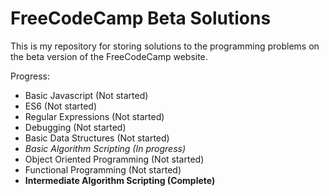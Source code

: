 # FreeCodeCamp Beta Solutions

This is my repository for storing solutions to the programming problems on the beta version of the FreeCodeCamp website. 

Progress:
- Basic Javascript (Not started)
- ES6 (Not started)
- Regular Expressions (Not started)
- Debugging (Not started)
- Basic Data Structures (Not started)
- *Basic Algorithm Scripting (In progress)*
- Object Oriented Programming (Not started)
- Functional Programming (Not started)
- **Intermediate Algorithm Scripting (Complete)**
